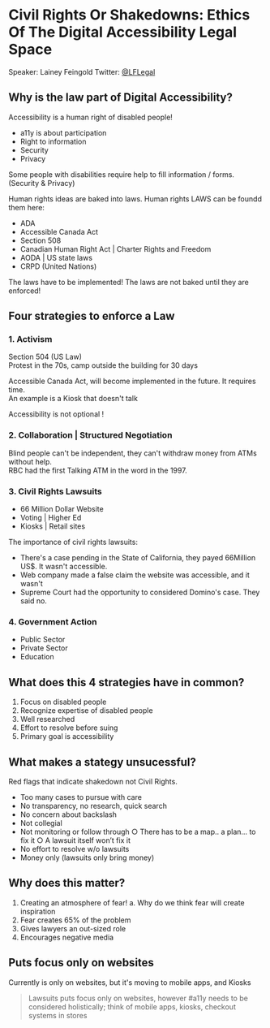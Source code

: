 # Civil Rights Or Shakedowns: Ethics Of The Digital Accessibility Legal Space
Speaker: Lainey Feingold
Twitter: [@LFLegal](http://www.twitter.com/@LFLegal)

## Why is the law part of Digital Accessibility?
Accessibility is a human right of disabled people!

- a11y is about participation
- Right to information
- Security
- Privacy 

Some people with disabilities require help to fill information / forms.(Security & Privacy)

Human rights ideas are baked into laws. Human rights LAWS can be foundd them here:
- ADA
- Accessible Canada Act
- Section 508
- Canadian Human Right Act \| Charter Rights and Freedom
- AODA \| US state laws
- CRPD (United Nations)

The laws have to be implemented! The laws are not baked until they are enforced!

## Four strategies to enforce a Law
### 1. Activism 
Section 504 (US Law)  
Protest in the 70s, camp outside the building for 30 days

Accessible Canada Act, will become implemented in the future. It requires time.  
An example is a Kiosk that doesn't talk

Accessibility is not optional !


### 2. Collaboration | Structured Negotiation 
Blind people can't be independent, they can't withdraw money from ATMs without help.  
RBC had the first Talking ATM in the word in the 1997. 

### 3. Civil Rights Lawsuits
- 66 Million Dollar Website
- Voting \| Higher Ed
- Kiosks \| Retail sites

The importance of civil rights lawsuits: 
- There's a case pending in the State of California, they payed 66Million  US$. It wasn't accessible.
- Web company made a false claim the website was accessible, and it wasn't
- Supreme Court had the opportunity to considered Domino's case.
They said no.

### 4. Government Action
- Public Sector
- Private Sector
- Education


## What does this 4 strategies have in common?
 1. Focus on disabled people
 2. Recognize expertise of disabled people
 3. Well researched
 4. Effort to resolve before suing
5. Primary goal is accessibility

## What makes a stategy unsucessful?  
Red flags that indicate shakedown not Civil Rights.
- Too many cases to pursue with care
- No transparency, no research, quick search
- No concern about backslash
- Not collegial
- Not monitoring or follow through
		○ There has to be a map.. a plan… to fix it
		○ A lawsuit itself won’t fix it
- No effort to resolve w/o lawsuits
- Money only (lawsuits only bring money)

## Why does this matter?
1. Creating an atmosphere of fear!
	a. Why do we think fear will create inspiration
2. Fear creates 65% of the problem
3. Gives lawyers an out-sized role
4. Encourages negative media

## Puts focus only on websites
Currently is only on websites, but it's moving to mobile apps, and Kiosks

> Lawsuits puts focus only on websites, however #a11y needs to be considered holistically; think of mobile apps, kiosks, checkout systems in stores 
	


